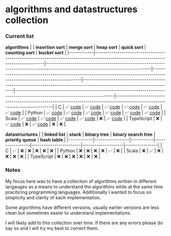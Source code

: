 # algorithms and datastructures collection

### Current list 
**algorithms**
|            | **insertion sort**                                                                                                                | **merge sort**                                                                                                                  | **heap sort**                                                                                                           | **quick sort**                                                                                                           | **counting sort**                                                                                                            | **bucket sort**                                                                                                             |
|------------|-----------------------------------------------------------------------------------------------------------------------------------|---------------------------------------------------------------------------------------------------------------------------------|-------------------------------------------------------------------------------------------------------------------------|--------------------------------------------------------------------------------------------------------------------------|------------------------------------------------------------------------------------------------------------------------------|-----------------------------------------------------------------------------------------------------------------------------|
| C          | ✅ [code](https://github.com/KaiErikNiermann/algorithms-practice/blob/main/sorting_algorithms/insertion_sort/insertion_sort.c)     | ✅ [code](https://github.com/KaiErikNiermann/algorithms-practice/blob/main/sorting_algorithms/merge_sort/C/merge_sortv2.c)       | ✅ [code](https://github.com/KaiErikNiermann/algorithms-practice/blob/main/sorting_algorithms/heap_sort/heap_sort.c)     | ✅ [code](https://github.com/KaiErikNiermann/algorithms-practice/blob/main/sorting_algorithms/quick_sort/quicksort.c)     | ✅ [code](https://github.com/KaiErikNiermann/algorithms-practice/blob/main/sorting_algorithms/counting_sort/counting_sort.c)  | ✅ [code](https://github.com/KaiErikNiermann/algorithms-practice/blob/main/sorting_algorithms/bucket_sort/bucket_sort.c)     |
| Python     | ✅ [code](https://github.com/KaiErikNiermann/algorithms-practice/blob/main/sorting_algorithms/insertion_sort/insertion_sort.py)    | ✅ [code](https://github.com/KaiErikNiermann/algorithms-practice/blob/main/sorting_algorithms/merge_sort/python/merge_sortv3.py) | ✅ [code](https://github.com/KaiErikNiermann/algorithms-practice/blob/main/sorting_algorithms/heap_sort/heap_sort.py)    | ✅ [code](https://github.com/KaiErikNiermann/algorithms-practice/blob/main/sorting_algorithms/quick_sort/quicksort.py)    | ✅ [code](https://github.com/KaiErikNiermann/algorithms-practice/blob/main/sorting_algorithms/counting_sort/counting_sort.py) | ✅ [code](https://github.com/KaiErikNiermann/algorithms-practice/blob/main/sorting_algorithms/bucket_sort/bucket_sort.c)     |
| Scala      | ✅ [code](https://github.com/KaiErikNiermann/algorithms-practice/blob/main/sorting_algorithms/insertion_sort/insertion_sort.scala) | ✅ [code](https://github.com/KaiErikNiermann/algorithms-practice/blob/main/sorting_algorithms/merge_sort/scala/merge_sort.scala) | ✅ [code](https://github.com/KaiErikNiermann/algorithms-practice/blob/main/sorting_algorithms/heap_sort/heap_sort.scala) | ✅ [code](https://github.com/KaiErikNiermann/algorithms-practice/blob/main/sorting_algorithms/quick_sort/quicksort.scala) | ❌                                                                                                                            | ✅ [code](https://github.com/KaiErikNiermann/algorithms-practice/blob/main/sorting_algorithms/bucket_sort/bucket_sort.scala) |
| TypeScript | ❌                                                                                                                                 | ✅ [code](https://github.com/KaiErikNiermann/algorithms-practice/blob/main/sorting_algorithms/merge_sort/TS/merge_sort.ts)       | ❌                                                                                                                       | ✅ [code](https://github.com/KaiErikNiermann/algorithms-practice/blob/main/sorting_algorithms/quick_sort/quicksort.ts)    | ❌                                                                                                                            | ❌                                                                                                                           |


**datastructures**
|            | **linked list** | **stack** | **binary tree** | **binary search tree** | **priority queue** | **hash table** |
|------------|-----------------|-----------|-----------------|------------------------|--------------------|----------------|
| C          | ✅               | ❌         | ❌               | ❌                      | ❌                  | ❌              |
| Python     | ❌               | ❌         | ❌               | ❌                      | ✅                  | ❌              |
| Scala      | ❌               | ✅         | ❌               | ❌                      | ❌                  | ❌              |
| TypeScript | ❌               | ❌         | ❌               | ❌                      | ❌                  | ❌              |


### Notes
My focus here was to have a collection of algorithms written in different langauges as a means to understand the algorithms while at the same time praciticing programming languages. Additionally I wanted to focus on simplicity and clarity of each implementation.

Some algorithms have different versions, usually earlier versions are less clean but sometimes easier to understand implementations.

I will likely add to this collection over time. If there are any errors please do say so and I will try my best to correct them.


